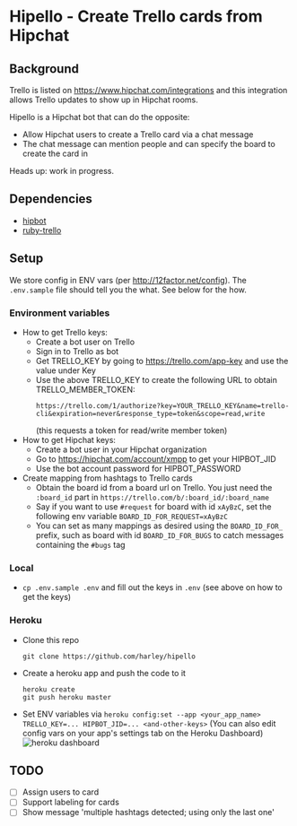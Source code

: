 # Hipello - Create Trello cards from Hipchat

## Background

Trello is listed on https://www.hipchat.com/integrations and this integration
allows Trello updates to show up in Hipchat rooms.

Hipello is a Hipchat bot that can do the opposite:
- Allow Hipchat users to create a Trello card via a chat message
- The chat message can mention people and can specify the board to create the card in

Heads up: work in progress.

## Dependencies
- [hipbot](https://github.com/pewniak747/hipbot)
- [ruby-trello](https://github.com/jeremytregunna/ruby-trello)

## Setup
We store config in ENV vars (per http://12factor.net/config). The `.env.sample` file should tell you the what. See below for the how.

### Environment variables
- How to get Trello keys:
  - Create a bot user on Trello
  - Sign in to Trello as bot
  - Get TRELLO_KEY by going to https://trello.com/app-key and use the value under Key
  - Use the above TRELLO_KEY to create the following URL to obtain TRELLO_MEMBER_TOKEN:
    ```
    https://trello.com/1/authorize?key=YOUR_TRELLO_KEY&name=trello-cli&expiration=never&response_type=token&scope=read,write
    ```
    (this requests a token for read/write member token)
- How to get Hipchat keys:
  - Create a bot user in your Hipchat organization
  - Go to https://hipchat.com/account/xmpp to get your HIPBOT_JID
  - Use the bot account password for HIPBOT_PASSWORD
- Create mapping from hashtags to Trello cards
  - Obtain the board id from a board url on Trello. You just need the `:board_id` part in `https://trello.com/b/:board_id/:board_name`
  - Say if you want to use `#request` for board with id `xAyBzC`, set the following env variable `BOARD_ID_FOR_REQUEST=xAyBzC`
  - You can set as many mappings as desired using the `BOARD_ID_FOR_` prefix, such as board with id `BOARD_ID_FOR_BUGS` to catch messages containing the `#bugs` tag

### Local
- `cp .env.sample .env` and fill out the keys in `.env` (see above on how to get the keys)

### Heroku
- Clone this repo
  ```
  git clone https://github.com/harley/hipello
  ```

- Create a heroku app and push the code to it
  ```
  heroku create
  git push heroku master
  ```
- Set ENV variables via `heroku config:set --app <your_app_name> TRELLO_KEY=... HIPBOT_JID=... <and-other-keys>`
(You can also edit config vars on your app's settings tab on the Heroku Dashboard) ![heroku dashboard](https://s3.amazonaws.com/heroku.devcenter/heroku_assets/images/389-original.jpg)

## TODO
- [ ] Assign users to card
- [ ] Support labeling for cards
- [ ] Show message 'multiple hashtags detected; using only the last one'
